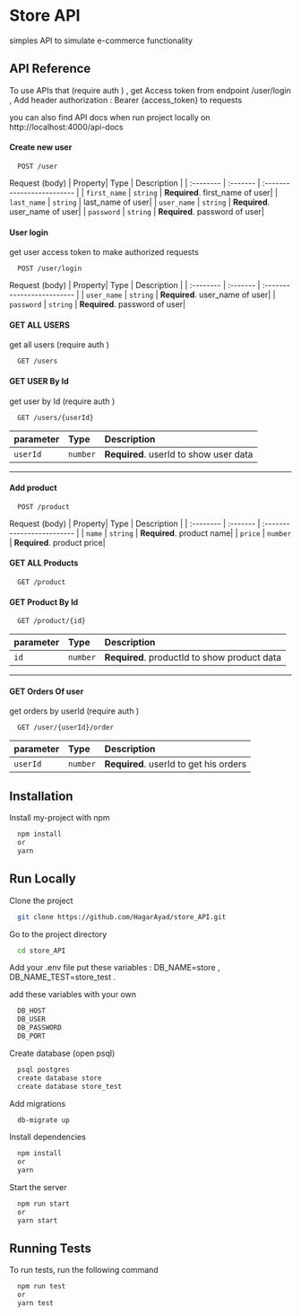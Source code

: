 # Store API

simples API to simulate e-commerce functionality

## API Reference

To use APIs that (require auth ) , get Access token from endpoint /user/login
, Add header authorization : Bearer {access_token} to requests

you can also find API docs when run project locally on http://localhost:4000/api-docs

#### Create new user

```http
  POST /user
```

Request (body)
| Property| Type | Description |
| :-------- | :------- | :------------------------- |
| `first_name` | `string` | **Required**. first_name of user|
| `last_name` | `string` | last_name of user|
| `user_name` | `string` | **Required**. user_name of user|
| `password` | `string` | **Required**. password of user|

#### User login

get user access token to make authorized requests

```http
  POST /user/login
```

Request (body)
| Property| Type | Description |
| :-------- | :------- | :------------------------- |
| `user_name` | `string` | **Required**. user_name of user|
| `password` | `string` | **Required**. password of user|

#### GET ALL USERS

get all users (require auth )

```http
  GET /users
```

#### GET USER By Id

get user by Id (require auth )

```http
  GET /users/{userId}
```

| parameter | Type     | Description                            |
| :-------- | :------- | :------------------------------------- |
| `userId`  | `number` | **Required**. userId to show user data |

---

#### Add product

```http
  POST /product
```

Request (body)
| Property| Type | Description |
| :-------- | :------- | :------------------------- |
| `name` | `string` | **Required**. product name|
| `price` | `number` | **Required**. product price|

#### GET ALL Products

```http
  GET /product
```

#### GET Product By Id

```http
  GET /product/{id}
```

| parameter | Type     | Description                                  |
| :-------- | :------- | :------------------------------------------- |
| `id`      | `number` | **Required**. productId to show product data |

---

#### GET Orders Of user

get orders by userId (require auth )

```http
  GET /user/{userId}/order
```

| parameter | Type     | Description                            |
| :-------- | :------- | :------------------------------------- |
| `userId`  | `number` | **Required**. userId to get his orders |

## Installation

Install my-project with npm

```bash
  npm install
  or
  yarn
```

## Run Locally

Clone the project

```bash
  git clone https://github.com/HagarAyad/store_API.git
```

Go to the project directory

```bash
  cd store_API
```

Add your .env file
put these variables :
DB_NAME=store , DB_NAME_TEST=store_test .

add these variables with your own

```bash
  DB_HOST
  DB_USER
  DB_PASSWORD
  DB_PORT
```

Create database (open psql)

```bash
  psql postgres
  create database store
  create database store_test
```

Add migrations

```bash
  db-migrate up
```

Install dependencies

```bash
  npm install
  or
  yarn
```

Start the server

```bash
  npm run start
  or
  yarn start
```

## Running Tests

To run tests, run the following command

```bash
  npm run test
  or
  yarn test
```
